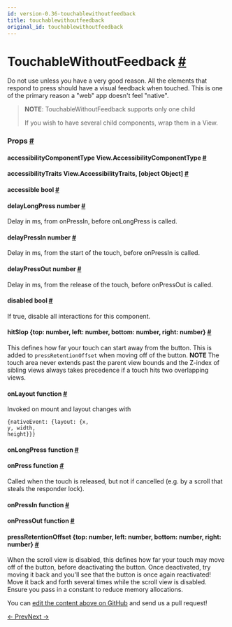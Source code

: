 ```yaml
---
id: version-0.36-touchablewithoutfeedback
title: touchablewithoutfeedback
original_id: touchablewithoutfeedback
---
```

<a id="content"></a><h1><a class="anchor" name="touchablewithoutfeedback"></a>TouchableWithoutFeedback <a class="hash-link" href="docs/touchablewithoutfeedback.html#touchablewithoutfeedback">#</a></h1><div><div><p>Do not use unless you have a very good reason. All the elements that
respond to press should have a visual feedback when touched. This is
one of the primary reason a "web" app doesn't feel "native".</p><blockquote><p><strong>NOTE</strong>: TouchableWithoutFeedback supports only one child</p><p>If you wish to have several child components, wrap them in a View.</p></blockquote></div><h3><a class="anchor" name="props"></a>Props <a class="hash-link" href="docs/touchablewithoutfeedback.html#props">#</a></h3><div class="props"><div class="prop"><h4 class="propTitle"><a class="anchor" name="accessibilitycomponenttype"></a>accessibilityComponentType <span class="propType">View.AccessibilityComponentType</span> <a class="hash-link" href="docs/touchablewithoutfeedback.html#accessibilitycomponenttype">#</a></h4></div><div class="prop"><h4 class="propTitle"><a class="anchor" name="accessibilitytraits"></a>accessibilityTraits <span class="propType">View.AccessibilityTraits, [object Object]</span> <a class="hash-link" href="docs/touchablewithoutfeedback.html#accessibilitytraits">#</a></h4></div><div class="prop"><h4 class="propTitle"><a class="anchor" name="accessible"></a>accessible <span class="propType">bool</span> <a class="hash-link" href="docs/touchablewithoutfeedback.html#accessible">#</a></h4></div><div class="prop"><h4 class="propTitle"><a class="anchor" name="delaylongpress"></a>delayLongPress <span class="propType">number</span> <a class="hash-link" href="docs/touchablewithoutfeedback.html#delaylongpress">#</a></h4><div><p>Delay in ms, from onPressIn, before onLongPress is called.</p></div></div><div class="prop"><h4 class="propTitle"><a class="anchor" name="delaypressin"></a>delayPressIn <span class="propType">number</span> <a class="hash-link" href="docs/touchablewithoutfeedback.html#delaypressin">#</a></h4><div><p>Delay in ms, from the start of the touch, before onPressIn is called.</p></div></div><div class="prop"><h4 class="propTitle"><a class="anchor" name="delaypressout"></a>delayPressOut <span class="propType">number</span> <a class="hash-link" href="docs/touchablewithoutfeedback.html#delaypressout">#</a></h4><div><p>Delay in ms, from the release of the touch, before onPressOut is called.</p></div></div><div class="prop"><h4 class="propTitle"><a class="anchor" name="disabled"></a>disabled <span class="propType">bool</span> <a class="hash-link" href="docs/touchablewithoutfeedback.html#disabled">#</a></h4><div><p>If true, disable all interactions for this component.</p></div></div><div class="prop"><h4 class="propTitle"><a class="anchor" name="hitslop"></a>hitSlop <span class="propType">{top: number, left: number, bottom: number, right: number}</span> <a class="hash-link" href="docs/touchablewithoutfeedback.html#hitslop">#</a></h4><div><p>This defines how far your touch can start away from the button. This is
added to <code>pressRetentionOffset</code> when moving off of the button.
<strong> NOTE </strong>
The touch area never extends past the parent view bounds and the Z-index
of sibling views always takes precedence if a touch hits two overlapping
views.</p></div></div><div class="prop"><h4 class="propTitle"><a class="anchor" name="onlayout"></a>onLayout <span class="propType">function</span> <a class="hash-link" href="docs/touchablewithoutfeedback.html#onlayout">#</a></h4><div><p>Invoked on mount and layout changes with</p><p>  <code>{nativeEvent: {layout: {x, y, width, height}}}</code></p></div></div><div class="prop"><h4 class="propTitle"><a class="anchor" name="onlongpress"></a>onLongPress <span class="propType">function</span> <a class="hash-link" href="docs/touchablewithoutfeedback.html#onlongpress">#</a></h4></div><div class="prop"><h4 class="propTitle"><a class="anchor" name="onpress"></a>onPress <span class="propType">function</span> <a class="hash-link" href="docs/touchablewithoutfeedback.html#onpress">#</a></h4><div><p>Called when the touch is released, but not if cancelled (e.g. by a scroll
that steals the responder lock).</p></div></div><div class="prop"><h4 class="propTitle"><a class="anchor" name="onpressin"></a>onPressIn <span class="propType">function</span> <a class="hash-link" href="docs/touchablewithoutfeedback.html#onpressin">#</a></h4></div><div class="prop"><h4 class="propTitle"><a class="anchor" name="onpressout"></a>onPressOut <span class="propType">function</span> <a class="hash-link" href="docs/touchablewithoutfeedback.html#onpressout">#</a></h4></div><div class="prop"><h4 class="propTitle"><a class="anchor" name="pressretentionoffset"></a>pressRetentionOffset <span class="propType">{top: number, left: number, bottom: number, right: number}</span> <a class="hash-link" href="docs/touchablewithoutfeedback.html#pressretentionoffset">#</a></h4><div><p>When the scroll view is disabled, this defines how far your touch may
move off of the button, before deactivating the button. Once deactivated,
try moving it back and you'll see that the button is once again
reactivated! Move it back and forth several times while the scroll view
is disabled. Ensure you pass in a constant to reduce memory allocations.</p></div></div></div></div><p class="edit-page-block">You can <a target="_blank" href="https://github.com/facebook/react-native/blob/master/Libraries/Components/Touchable/TouchableWithoutFeedback.js">edit the content above on GitHub</a> and send us a pull request!</p><div class="docs-prevnext"><a class="docs-prev" href="docs/touchableopacity.html#content">← Prev</a><a class="docs-next" href="docs/view.html#content">Next →</a></div>